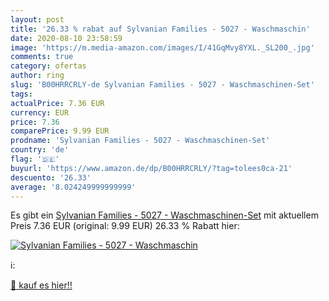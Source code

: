 ```yaml
---
layout: post
title: '26.33 % rabat auf Sylvanian Families - 5027 - Waschmaschin'
date: 2020-08-10 23:58:59
image: 'https://m.media-amazon.com/images/I/41GqMvy8YXL._SL200_.jpg'
comments: true
category: ofertas
author: ring
slug: 'B00HRRCRLY-de Sylvanian Families - 5027 - Waschmaschinen-Set'
tags: 
actualPrice: 7.36 EUR
currency: EUR
price: 7.36
comparePrice: 9.99 EUR
prodname: 'Sylvanian Families - 5027 - Waschmaschinen-Set'
country: 'de'
flag: '🇩🇪'
buyurl: 'https://www.amazon.de/dp/B00HRRCRLY/?tag=tolees0ca-21'
descuento: '26.33'
average: '8.024249999999999'
---
```


Es gibt ein [Sylvanian Families - 5027 - Waschmaschinen-Set](https://www.amazon.de/dp/B00HRRCRLY/?tag=tolees0ca-21) mit aktuellem Preis 7.36 EUR (original: 9.99 EUR) 26.33 % Rabatt hier:

[![Sylvanian Families - 5027 - Waschmaschin](https://m.media-amazon.com/images/I/41GqMvy8YXL._SL200_.jpg)](https://www.amazon.de/dp/B00HRRCRLY/?tag=tolees0ca-21)

ℹ️:


[🛒 kauf es hier!!](https://www.amazon.de/dp/B00HRRCRLY/?tag=tolees0ca-21)
